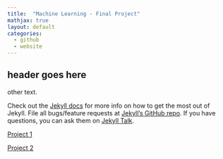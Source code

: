 ```yaml
---
title:  "Machine Learning - Final Project"
mathjax: true
layout: default
categories: 
  - github
  - website
---
```


## header goes here

other text.

Check out the [Jekyll docs][jekyll-docs] for more info on how to get the most out of Jekyll. File all bugs/feature requests at [Jekyll’s GitHub repo][jekyll-gh]. If you have questions, you can ask them on [Jekyll Talk][jekyll-talk].

[jekyll-docs]: http://jekyllrb.com/docs/home
[jekyll-gh]:   https://github.com/jekyll/jekyll
[jekyll-talk]: https://talk.jekyllrb.com/

[Project 1](/_posts/[COMPLETE]_PSTAT131_final_proj.pdf)

[Project 2]([COMPLETE]_PSTAT131_final_proj.pdf)
